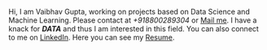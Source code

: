 Hi, I am Vaibhav Gupta, working on projects based on Data Science and Machine Learning. Please contact at *+918800289304* or [Mail me](mailto:vaibhav.sonu99@gmail.com).
I have a knack for ***DATA*** and thus I am interested in this field.
You can also connect to me on [LinkedIn](https://www.linkedin.com/in/vaibhav-gupta-98b5671b0/).
Here you can see my [Resume](https://drive.google.com/file/d/1SNHmj6Wlx-uStqofLDieLTcDeUCGMkvI/view?usp=sharing).
